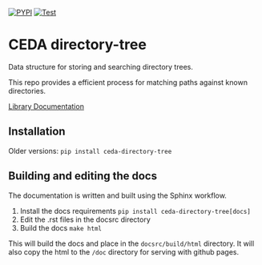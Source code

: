 [![PYPI](https://github.com/cedadev/ceda-directory-tree/actions/workflows/release.yml/badge.svg)](https://pypi.org/project/ceda-directory-tree/)
[![Test](https://github.com/cedadev/ceda-directory-tree/actions/workflows/test.yml/badge.svg)](https://github.com/cedadev/ceda-directory-tree/actions/workflows/test.yml)

# CEDA directory-tree
Data structure for storing and searching directory trees.

This repo provides a efficient process for matching paths against known directories.

[Library Documentation](https://cedadev.github.io/directory-tree/)

## Installation

Older versions:
`pip install ceda-directory-tree`


## Building and editing the docs

The documentation is written and built using the Sphinx workflow.

1. Install the docs requirements `pip install ceda-directory-tree[docs]
`
2. Edit the .rst files in the docsrc directory
3. Build the docs `make html`

This will build the docs and place in the `docsrc/build/html` directory. It will also
copy the html to the `/doc` directory for serving with github pages.
